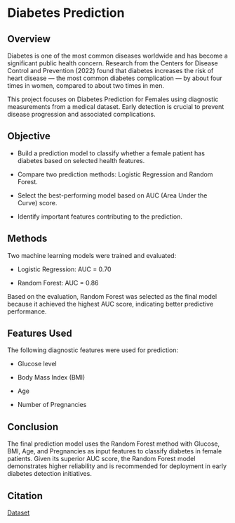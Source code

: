 
# Diabetes Prediction
## Overview


Diabetes is one of the most common diseases worldwide and has become a significant public health concern. Research from the Centers for Disease Control and Prevention (2022) found that diabetes increases the risk of heart disease — the most common diabetes complication — by about four times in women, compared to about two times in men.

This project focuses on Diabetes Prediction for Females using diagnostic measurements from a medical dataset. Early detection is crucial to prevent disease progression and associated complications.

## Objective


- Build a prediction model to classify whether a female patient has diabetes based on selected health features.

- Compare two prediction methods: Logistic Regression and Random Forest.

- Select the best-performing model based on AUC (Area Under the Curve) score.

- Identify important features contributing to the prediction.

## Methods


Two machine learning models were trained and evaluated:

- Logistic Regression: AUC = 0.70

- Random Forest: AUC = 0.86

Based on the evaluation, Random Forest was selected as the final model because it achieved the highest AUC score, indicating better predictive performance.

## Features Used
The following diagnostic features were used for prediction:

- Glucose level

- Body Mass Index (BMI)

- Age

- Number of Pregnancies

## Conclusion

The final prediction model uses the Random Forest method with Glucose, BMI, Age, and Pregnancies as input features to classify diabetes in female patients. Given its superior AUC score, the Random Forest model demonstrates higher reliability and is recommended for deployment in early diabetes detection initiatives.

## Citation
 
[Dataset](https://www.kaggle.com/datasets/akshaydattatraykhare/diabetes-dataset/discussion)
